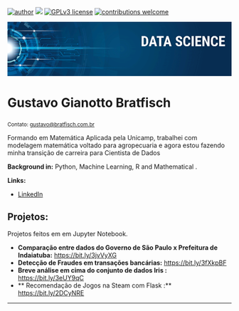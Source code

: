 [![author](https://img.shields.io/badge/author-gustavobrat-red.svg)](https://www.linkedin.com/in/gustavo-bratfisch-60985592/) [![](https://img.shields.io/badge/python-3.7+-blue.svg)](https://www.python.org/downloads/release/python-365/) [![GPLv3 license](https://img.shields.io/badge/License-GPLv3-blue.svg)](http://perso.crans.org/besson/LICENSE.html) [![contributions welcome](https://img.shields.io/badge/contributions-welcome-brightgreen.svg?style=flat)](https://github.com/Gustavo-Bratfisch/data_science)

<p align="center">
  <img src="banner.png" >
</p>

# Gustavo Gianotto Bratfisch
<sub>Contato: gustavo@bratfisch.com.br</sub>

Formando em Matemática Aplicada pela Unicamp, trabalhei com modelagem matemática voltado para agropecuaria e agora estou fazendo minha transição de carreira para Cientista de Dados

**Background in:** Python, Machine Learning, R and Mathematical .

**Links:**

* [LinkedIn](https://www.linkedin.com/in/gustavo-bratfisch-60985592/)


## Projetos:
Projetos feitos em em Jupyter Notebook.
* **Comparação entre dados do Governo de São Paulo x Prefeitura de Indaiatuba:** https://bit.ly/3jvVyXG
* **Detecção de Fraudes em transações bancárias:** https://bit.ly/3fXkpBF
* **Breve análise em cima do conjunto de dados Iris :** https://bit.ly/3eUY9qC
* ** Recomendação de Jogos na Steam com Flask :** https://bit.ly/2DCyNRE
---




